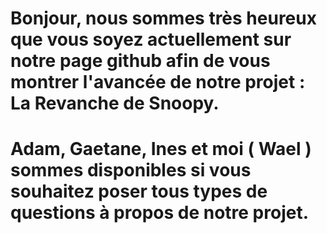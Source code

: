 # Bonjour, nous sommes très heureux que vous soyez actuellement sur notre page github afin de vous montrer l'avancée de notre projet : La Revanche de Snoopy.
# Adam, Gaetane, Ines et moi ( Wael ) sommes disponibles si vous souhaitez poser tous types de questions à propos de notre projet.
